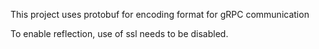 This project uses protobuf for encoding format for gRPC communication

To enable reflection, use of ssl needs to be disabled.
